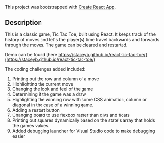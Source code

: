 This project was bootstrapped with [Create React App](https://github.com/facebookincubator/create-react-app).

## Description

This is a classic game, Tic Tac Toe, built using React. It
keeps track of the history of moves and let's the player(s) time travel backwards and forwards through the moves. The game can be cleared and restarted.

Demo can be found [here https://staceyb.github.io/react-tic-tac-toe/](https://staceyb.github.io/react-tic-tac-toe/)

The coding challenges added included:
1) Printing out the row and column of a move
2) Highlighting the current move
3) Changing the look and feel of the game
4) Determining if the game was a draw
5) Highlighting the winning row with some CSS animation, column or diagonal in the case of a winning game.
6) Adding a restart button
7) Changing board to use flexbox rather than divs and floats
8) Printing out squares dynamically based on the state's array that holds the games values.
9) Added debugging launcher for Visual 
Studio code to make debugging easier